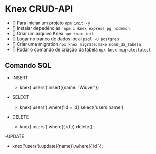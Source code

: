# Knex CRUD-API

- [] Para iniciar um projeto `npm init -y`
- [] Instalar depedências ` npm i knex express pg nodemon`
- [] Criar um arquivo Knex `npx knex init` 
- [] Logar no banco de dados local `psql -U postgres`
- [] Criar uma migration `npx knex migrate:make nome_da_tabela`
- [] Rodar o comando de criação da tabela `npx knex migrate:latest`

## Comando SQL

- INSERT 
  * knex('users').insert({name: 'Wiuver'})

- SELECT 
  * knex('users').where('id = id).select('users.name')

- DELETE 
  * knex('users').where({ id }).delete();

-UPDATE 
  * knex('users').update({name}).where({ id });
